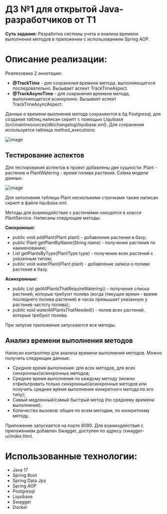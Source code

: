 # ДЗ №1 для открытой Java-разработчиков от T1
**Суть задания:** Разработка системы учета и анализа времени выполнения методов в приложении с использованием Spring AOP. 
# Описание реализации:
Реализовано 2 аннотации:
* **@TrackTime** - для сохранения времени метода, выполняющегося последовательно. Вызывает аспект TrackTimeAspect.
* **@TrackAsyncTime** - для сохранения времени метода, выполняющегося асинхронно. Вызывает аспект TrackTimeAsyncAspect.

Данные о времени выолнения метода сохраняются в бд Postgresql, для создания таблиц написан скрипт с помощью Liquibase (src\main\resources\db\changelog\liquibase.xml). 
Для сохранения используется таблица method_executions:

![image](https://github.com/devkabezrooki/t1-school-homework1/assets/49373926/fc7f7b1c-0227-42d2-a0b8-e0f3d23ef104)

## Тестирование аспектов
Для тестирования аспектов в проект добавлены две сущности: Plant - растение и PlantWatering - время полива растения. Схема модели данных:

![image](https://github.com/devkabezrooki/t1-school-homework1/assets/49373926/cd1b4bb8-31c3-483f-abed-c66b83dd6270)

Для заполнения таблицы Plant несколькими строчками также написан скрипт в файле liquibase.xml.

Методы для взаимодействия с растениями находятся в классе PlantService. Написаны следующие методы:

**Синхронные:**
* public void addPlant(Plant plant) - добавление растения в базу;
* public Plant getPlantByName(String name) - получение растения по наименованию;
* List<Plant> getPlantsByType(PlantType type) - получение всех растений с указанным типом;
* public void waterPlant(Plant plant) - добавление записи о поливе растения в базу.

**Асинхронные:**
* public List<Plant> getAllPlantsThatRequireWatering() - получение списка растений, которые требуют полива (когда (текущее время - время последнего полива растения) в часах превышает указанную у растения частоту полива);
* public void waterAllPlantsThatNeeded() - полив всех растений, которые требуют полива.

При запуске приложения запускаются все методы.

## Анализ времени выполнения методов

Написан контроллер для анализа времени выполнения методов. Можно получить следующие данные:

* Среднее время выполнения: для всех методов, для всех синхронных/асинхронных методов;
* Среднее время выполнения по каждому методу (можно отфильтровать только синхронные/асинхронные методов или получить среднее время выполнения конкретного метода по его типу);
* Самый медленный/самый быстрый метод (по среднему времени выполнения);
* Количество вызовов: общее по всем методам, по конкретному методу.

Приложение запускается на порте 8090. Для взаимодействия с приложением добавлен Swagger, доступен по адресу /swagger-ui/index.html.
# Использованные технологии:
* Java 17
* Spring Boot
* Spring Data Jpa
* Spring AOP
* Postgresql
* Liquibase
* Swagger
* Docker
